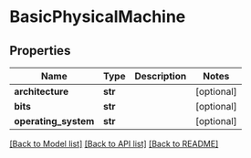 # BasicPhysicalMachine

## Properties
Name | Type | Description | Notes
------------ | ------------- | ------------- | -------------
**architecture** | **str** |  | [optional] 
**bits** | **str** |  | [optional] 
**operating_system** | **str** |  | [optional] 

[[Back to Model list]](../README.md#documentation-for-models) [[Back to API list]](../README.md#documentation-for-api-endpoints) [[Back to README]](../README.md)


